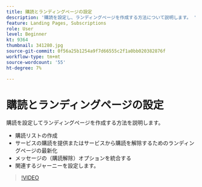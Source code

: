 ```yaml
---
title: 購読とランディングページの設定
description: '購読を設定し、ランディングページを作成する方法について説明します。 '
feature: Landing Pages, Subscriptions
role: User
level: Beginner
kt: 9364
thumbnail: 341280.jpg
source-git-commit: 0f56a25b1254a9f7d66555c2f1a0bb020382876f
workflow-type: tm+mt
source-wordcount: '55'
ht-degree: 7%

---
```



# 購読とランディングページの設定

購読を設定してランディングページを作成する方法を説明します。

* 購読リストの作成
* サービスの購読を提供またはサービスから購読を解除するためのランディングページの最新化
* メッセージの（購読解除）オプションを統合する
* 関連するジャーニーを設定します。

>[!VIDEO](https://video.tv.adobe.com/v/341280?quality=12&learn=on)
